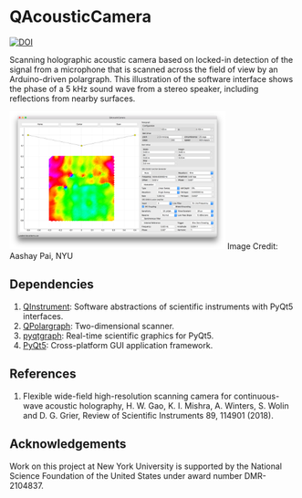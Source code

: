 # QAcousticCamera

[![DOI](https://zenodo.org/badge/500982381.svg)](https://zenodo.org/doi/10.5281/zenodo.13822359)

Scanning holographic acoustic camera based on 
locked-in detection of the signal from a microphone
that is scanned across the field of view by an
Arduino-driven polargraph. This illustration of the software
interface shows the phase of a 5 kHz sound wave from a stereo
speaker, including reflections from nearby surfaces.

<img src="docs/QAcousticCamera.png" width="75%" alt="Acoustic camera interface">
Image Credit: Aashay Pai, NYU

## Dependencies
1. [QInstrument](https://github.com/davidgrier/QInstrument/): Software abstractions of scientific instruments with PyQt5 interfaces.
2. [QPolargraph](https://github.com/davidgrier/QPolargraph/): Two-dimensional scanner.
4. [pyqtgraph](https://pyqtgraph.org/): Real-time scientific graphics for PyQt5.
5. [PyQt5](https://pypi.org/project/PyQt5/): Cross-platform GUI application framework.

## References
1. Flexible wide-field high-resolution scanning camera for continuous-wave acoustic holography, H. W. Gao, K. I. Mishra, A. Winters, S. Wolin and D. G. Grier, Review of Scientific Instruments 89, 114901 (2018).

## Acknowledgements

Work on this project at New York University is supported by
the National Science Foundation of the United States under
award number DMR-2104837.
